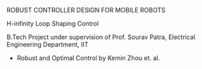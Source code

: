 <h>ROBUST CONTROLLER DESIGN FOR MOBILE ROBOTS <br>

H-infinity Loop Shaping Control<br>

B.Tech Project under supervision of Prof. Sourav Patra, Electrical Engineering Department, IIT <br>

* Robust and Optimal Control by Kemin Zhou et. al.
